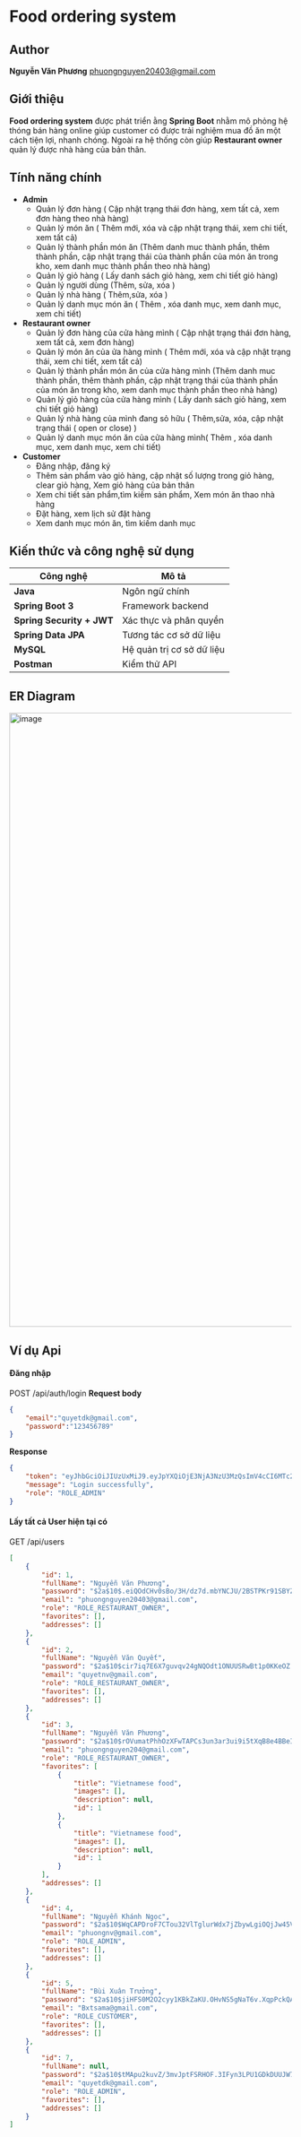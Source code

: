 # Food ordering system

## Author
**Nguyễn Văn Phương**
phuongnguyen20403@gmail.com

## Giới thiệu
**Food ordering system** được phát triển ằng **Spring Boot** nhằm mô phỏng hệ thóng bán hàng online giúp customer có được trải nghiệm mua đồ ăn một cách tiện lợi, nhanh chóng. Ngoài ra hệ thống còn giúp **Restaurant owner** quản lý được nhà hàng của bản thân.

## Tính năng chính
- **Admin**
  + Quản lý đơn hàng ( Cập nhật trạng thái đơn hàng, xem tất cả, xem đơn hàng theo nhà hàng)
  + Quản lý món ăn ( Thêm mới, xóa và cập nhật trạng thái, xem chi tiết, xem tất cả)
  + Quản lý thành phần món ăn (Thêm danh muc thành phần, thêm thành phần, cập nhật trạng thái của thành phần của món ăn trong kho, xem danh mục thành phần theo nhà hàng)
  + Quản lý giỏ hàng ( Lấy danh sách giỏ hàng, xem chi tiết giỏ hàng)
  + Quản lý người dùng (Thêm, sửa, xóa )
  + Quản lý nhà hàng ( Thêm,sửa, xóa )
  + Quản lý danh mục món ăn ( Thêm , xóa danh mục, xem danh mục, xem chi tiết)
- **Restaurant owner**
  + Quản lý đơn hàng của cửa hàng mình ( Cập nhật trạng thái đơn hàng, xem tất cả, xem đơn hàng)
  + Quản lý món ăn của ửa hàng mình ( Thêm mới, xóa và cập nhật trạng thái, xem chi tiết, xem tất cả)
  + Quản lý thành phần món ăn của cửa hàng mình (Thêm danh muc thành phần, thêm thành phần, cập nhật trạng thái của thành phần của món ăn trong kho, xem danh mục thành phần theo nhà hàng)
  + Quản lý giỏ hàng của cửa hàng mình ( Lấy danh sách giỏ hàng, xem chi tiết giỏ hàng)
  + Quản lý nhà hàng của mình đang sỏ hữu ( Thêm,sửa, xóa, cập nhật trạng thái ( open or close) )
  + Quản lý danh mục món ăn của cửa hàng mình( Thêm , xóa danh mục, xem danh mục, xem chi tiết)
- **Customer**
  + Đăng nhập, đăng ký
  + Thêm sản phẩm vào giỏ hàng, cập nhật số lượng trong giỏ hàng, clear giỏ hàng, Xem giỏ hàng của bản thân
  + Xem chi tiết sản phẩm,tìm kiếm sản phẩm, Xem món ăn thao nhà hàng
  + Đặt hàng, xem lịch sử đặt hàng
  + Xem danh mục món ăn, tìm kiếm danh mục

## Kiến thức và công nghệ sử dụng 
| Công nghệ | Mô tả | 
|------------|-------| 
| **Java** | Ngôn ngữ chính | 
| **Spring Boot 3** | Framework backend | 
| **Spring Security + JWT** | Xác thực và phân quyền | 
| **Spring Data JPA** | Tương tác cơ sở dữ liệu | 
| **MySQL** | Hệ quản trị cơ sở dữ liệu | 
| **Postman** | Kiểm thử API | 

## ER Diagram
<img width="1415" height="1096" alt="image" src="https://github.com/user-attachments/assets/6b6acdd5-89d0-4117-9732-578447402e02" />

## Ví dụ Api
#### Đăng nhập
POST /api/auth/login
**Request body**
```json
{
    "email":"quyetdk@gmail.com",
    "password":"123456789"
}
```
**Response**
```json
{
    "token": "eyJhbGciOiJIUzUxMiJ9.eyJpYXQiOjE3NjA3NzU3MzQsImV4cCI6MTc2MDg2MjEzNCwiZW1haWwiOiJxdXlldGRrQGdtYWlsLmNvbSIsImF1dGhvcml0aWVzIjoiUk9MRV9BRE1JTiJ9.djtBeIZJbG-Jg7C0sm-OLSQZXOCh6geHs8CcHzc_O3wk4INmU69BhCf1i2wXlBf737oUFYBMw0PXy6EwiOrn3w",
    "message": "Login successfully",
    "role": "ROLE_ADMIN"
}
```
#### Lấy tất cả User hiện tại có
GET /api/users
```json
[
    {
        "id": 1,
        "fullName": "Nguyễn Văn Phương",
        "password": "$2a$10$.eiQOdCHv0sBo/3H/dz7d.mbYNCJU/2BSTPKr91SBYZevBi51FDSO",
        "email": "phuongnguyen20403@gmail.com",
        "role": "ROLE_RESTAURANT_OWNER",
        "favorites": [],
        "addresses": []
    },
    {
        "id": 2,
        "fullName": "Nguyễn Văn Quyết",
        "password": "$2a$10$cir7iq7E6X7guvqv24gNQOdt1ONUUSRwBt1p0KKeOZ.r6dTZVQqJu",
        "email": "quyetnv@gmail.com",
        "role": "ROLE_RESTAURANT_OWNER",
        "favorites": [],
        "addresses": []
    },
    {
        "id": 3,
        "fullName": "Nguyễn Văn Phương",
        "password": "$2a$10$rOVumatPhhOzXFwTAPCs3un3ar3ui9i5tXqB8e4BBeIqnpTFPSIlS",
        "email": "phuongnguyen204@gmail.com",
        "role": "ROLE_RESTAURANT_OWNER",
        "favorites": [
            {
                "title": "Vietnamese food",
                "images": [],
                "description": null,
                "id": 1
            },
            {
                "title": "Vietnamese food",
                "images": [],
                "description": null,
                "id": 1
            }
        ],
        "addresses": []
    },
    {
        "id": 4,
        "fullName": "Nguyễn Khánh Ngọc",
        "password": "$2a$10$WqCAPDroF7CTou32VlTglurWdx7jZbywLgiOQjJw45VwcOfpCRp3C",
        "email": "phuongnv@gmail.com",
        "role": "ROLE_ADMIN",
        "favorites": [],
        "addresses": []
    },
    {
        "id": 5,
        "fullName": "Bùi Xuân Trưởng",
        "password": "$2a$10$jiHFS0M2O2cyy1KBkZaKU.OHvNS5gNaT6v.XqpPckQAV1cqnjQdF2",
        "email": "Bxtsama@gmail.com",
        "role": "ROLE_CUSTOMER",
        "favorites": [],
        "addresses": []
    },
    {
        "id": 7,
        "fullName": null,
        "password": "$2a$10$tMApu2kuvZ/3mvJptFSRHOF.3IFyn3LPU1GDkDUUJW7kireFWb4mG",
        "email": "quyetdk@gmail.com",
        "role": "ROLE_ADMIN",
        "favorites": [],
        "addresses": []
    }
]
```

